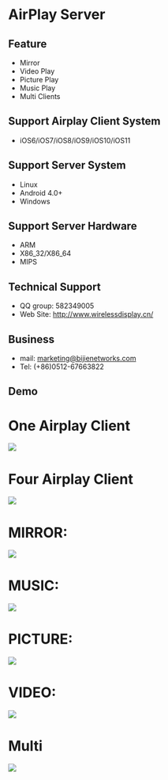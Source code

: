 AirPlay Server
===
Feature
----
* Mirror
* Video Play
* Picture Play
* Music Play
* Multi Clients

Support Airplay Client System
-----
* iOS6/iOS7/iOS8/iOS9/iOS10/iOS11

Support Server System
------
* Linux
* Android 4.0+
* Windows

Support Server Hardware
-----
* ARM
* X86_32/X86_64
* MIPS

Technical Support
-----
* QQ group: 582349005
* Web Site: http://www.wirelessdisplay.cn/

Business
---
* mail: marketing@bijienetworks.com
* Tel: (+86)0512-67663822

Demo
----
# One Airplay Client
![](https://github.com/wirelessdisplay/AirPlay/blob/master/airplay_1.jpg)

# Four Airplay Client
![](https://github.com/wirelessdisplay/AirPlay/blob/master/airplay_4.jpg)


# MIRROR:
![](https://github.com/wirelessdisplay/AirPlay/blob/master/mirror.gif)

# MUSIC:
![](https://github.com/wirelessdisplay/AirPlay/blob/master/music.gif)

# PICTURE:
![](https://github.com/wirelessdisplay/AirPlay/blob/master/pic.gif)

# VIDEO:
![](https://github.com/wirelessdisplay/AirPlay/blob/master/video.gif)

# Multi
![](https://github.com/wirelessdisplay/AirPlay/blob/master/two.gif)

